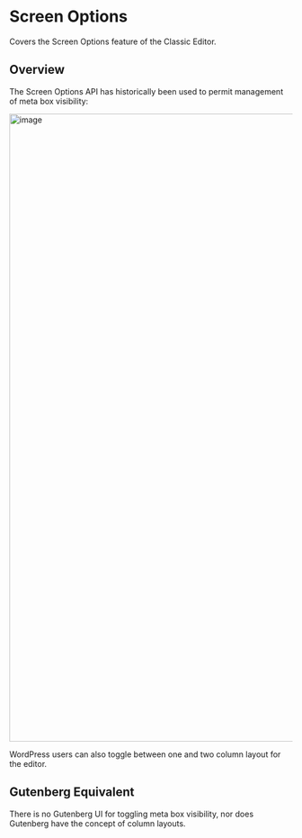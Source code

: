 # Screen Options

Covers the Screen Options feature of the Classic Editor.

## Overview

The Screen Options API has historically been used to permit management of meta box visibility:

<img width="1116" alt="image" src="https://user-images.githubusercontent.com/36432/38031635-81f2469c-3250-11e8-9ca8-2653f25e5bfd.png">

WordPress users can also toggle between one and two column layout for the editor.

## Gutenberg Equivalent

There is no Gutenberg UI for toggling meta box visibility, nor does Gutenberg have the concept of column layouts.
